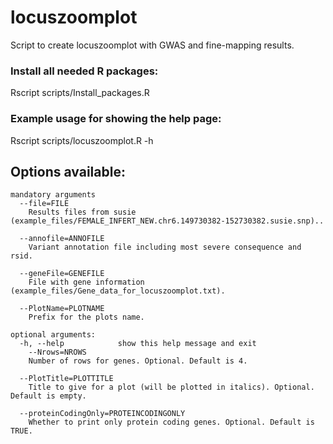# locuszoomplot

Script to create locuszoomplot with GWAS and fine-mapping results.

### Install all needed R packages:
Rscript scripts/Install_packages.R 

### Example usage for showing the help page:
Rscript scripts/locuszoomplot.R -h


## Options available:

```
mandatory arguments
  --file=FILE
    Results files from susie (example_files/FEMALE_INFERT_NEW.chr6.149730382-152730382.susie.snp)..

  --annofile=ANNOFILE
    Variant annotation file including most severe consequence and rsid.

  --geneFile=GENEFILE
    File with gene information (example_files/Gene_data_for_locuszoomplot.txt).

  --PlotName=PLOTNAME
    Prefix for the plots name.

optional arguments:
  -h, --help            show this help message and exit
    --Nrows=NROWS
    Number of rows for genes. Optional. Default is 4.

  --PlotTitle=PLOTTITLE
    Title to give for a plot (will be plotted in italics). Optional. Default is empty.

  --proteinCodingOnly=PROTEINCODINGONLY
    Whether to print only protein coding genes. Optional. Default is TRUE.
```
	

	
